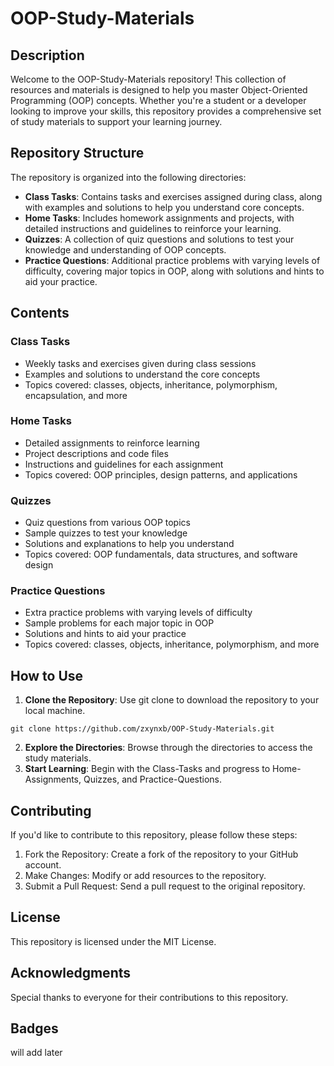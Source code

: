 # OOP-Study-Materials

## Description

Welcome to the OOP-Study-Materials repository! This collection of resources and materials is designed to help you master Object-Oriented Programming (OOP) concepts. Whether you're a student or a developer looking to improve your skills, this repository provides a comprehensive set of study materials to support your learning journey.

## Repository Structure

The repository is organized into the following directories:

- **Class Tasks**: Contains tasks and exercises assigned during class, along with examples and solutions to help you understand core concepts.
- **Home Tasks**: Includes homework assignments and projects, with detailed instructions and guidelines to reinforce your learning.
- **Quizzes**: A collection of quiz questions and solutions to test your knowledge and understanding of OOP concepts.
- **Practice Questions**: Additional practice problems with varying levels of difficulty, covering major topics in OOP, along with solutions and hints to aid your practice.

## Contents

### Class Tasks

- Weekly tasks and exercises given during class sessions
- Examples and solutions to understand the core concepts
- Topics covered: classes, objects, inheritance, polymorphism, encapsulation, and more

### Home Tasks

- Detailed assignments to reinforce learning
- Project descriptions and code files
- Instructions and guidelines for each assignment
- Topics covered: OOP principles, design patterns, and applications

### Quizzes

- Quiz questions from various OOP topics
- Sample quizzes to test your knowledge
- Solutions and explanations to help you understand
- Topics covered: OOP fundamentals, data structures, and software design

### Practice Questions

- Extra practice problems with varying levels of difficulty
- Sample problems for each major topic in OOP
- Solutions and hints to aid your practice
- Topics covered: classes, objects, inheritance, polymorphism, and more

## How to Use

1. **Clone the Repository**: Use git clone to download the repository to your local machine.

```
git clone https://github.com/zxynxb/OOP-Study-Materials.git
```
2. **Explore the Directories**: Browse through the directories to access the study materials.
3. **Start Learning**: Begin with the Class-Tasks and progress to Home-Assignments, Quizzes, and Practice-Questions.

## Contributing

If you'd like to contribute to this repository, please follow these steps:

1. Fork the Repository: Create a fork of the repository to your GitHub account.
2. Make Changes: Modify or add resources to the repository.
3. Submit a Pull Request: Send a pull request to the original repository.

## License

This repository is licensed under the MIT License.

## Acknowledgments

Special thanks to everyone for their contributions to this repository.

## Badges

will add later

